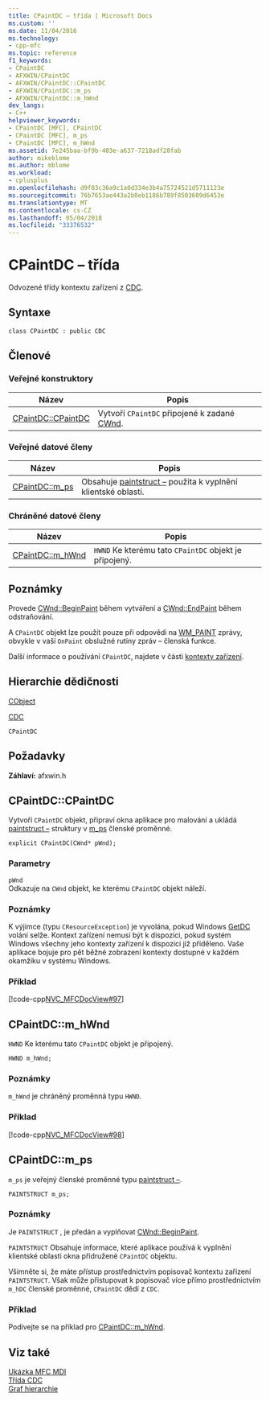 ```yaml
---
title: CPaintDC – třída | Microsoft Docs
ms.custom: ''
ms.date: 11/04/2016
ms.technology:
- cpp-mfc
ms.topic: reference
f1_keywords:
- CPaintDC
- AFXWIN/CPaintDC
- AFXWIN/CPaintDC::CPaintDC
- AFXWIN/CPaintDC::m_ps
- AFXWIN/CPaintDC::m_hWnd
dev_langs:
- C++
helpviewer_keywords:
- CPaintDC [MFC], CPaintDC
- CPaintDC [MFC], m_ps
- CPaintDC [MFC], m_hWnd
ms.assetid: 7e245baa-bf9b-403e-a637-7218adf28fab
author: mikeblome
ms.author: mblome
ms.workload:
- cplusplus
ms.openlocfilehash: d9f83c36a9c1a0d334e3b4a75724521d5711123e
ms.sourcegitcommit: 76b7653ae443a2b8eb1186b789f8503609d6453e
ms.translationtype: MT
ms.contentlocale: cs-CZ
ms.lasthandoff: 05/04/2018
ms.locfileid: "33376532"
---
```

# <a name="cpaintdc-class"></a>CPaintDC – třída
Odvozené třídy kontextu zařízení z [CDC](../../mfc/reference/cdc-class.md).  
  
## <a name="syntax"></a>Syntaxe  
  
```  
class CPaintDC : public CDC  
```  
  
## <a name="members"></a>Členové  
  
### <a name="public-constructors"></a>Veřejné konstruktory  
  
|Název|Popis|  
|----------|-----------------|  
|[CPaintDC::CPaintDC](#cpaintdc)|Vytvoří `CPaintDC` připojené k zadané [CWnd](../../mfc/reference/cwnd-class.md).|  
  
### <a name="public-data-members"></a>Veřejné datové členy  
  
|Název|Popis|  
|----------|-----------------|  
|[CPaintDC::m_ps](#m_ps)|Obsahuje [paintstruct –](../../mfc/reference/paintstruct-structure.md) použita k vyplnění klientské oblasti.|  
  
### <a name="protected-data-members"></a>Chráněné datové členy  
  
|Název|Popis|  
|----------|-----------------|  
|[CPaintDC::m_hWnd](#m_hwnd)|`HWND` Ke kterému tato `CPaintDC` objekt je připojený.|  
  
## <a name="remarks"></a>Poznámky  
 Provede [CWnd::BeginPaint](../../mfc/reference/cwnd-class.md#beginpaint) během vytváření a [CWnd::EndPaint](../../mfc/reference/cwnd-class.md#endpaint) během odstraňování.  
  
 A `CPaintDC` objekt lze použít pouze při odpovědi na [WM_PAINT](http://msdn.microsoft.com/library/windows/desktop/dd145213) zprávy, obvykle v vaší `OnPaint` obslužné rutiny zpráv – členská funkce.  
  
 Další informace o používání `CPaintDC`, najdete v části [kontexty zařízení](../../mfc/device-contexts.md).  
  
## <a name="inheritance-hierarchy"></a>Hierarchie dědičnosti  
 [CObject](../../mfc/reference/cobject-class.md)  
  
 [CDC](../../mfc/reference/cdc-class.md)  
  
 `CPaintDC`  
  
## <a name="requirements"></a>Požadavky  
 **Záhlaví:** afxwin.h  
  
##  <a name="cpaintdc"></a>  CPaintDC::CPaintDC  
 Vytvoří `CPaintDC` objekt, připraví okna aplikace pro malování a ukládá [paintstruct –](../../mfc/reference/paintstruct-structure.md) struktury v [m_ps](#m_ps) členské proměnné.  
  
```  
explicit CPaintDC(CWnd* pWnd);
```  
  
### <a name="parameters"></a>Parametry  
 `pWnd`  
 Odkazuje na `CWnd` objekt, ke kterému `CPaintDC` objekt náleží.  
  
### <a name="remarks"></a>Poznámky  
 K výjimce (typu `CResourceException`) je vyvolána, pokud Windows [GetDC](http://msdn.microsoft.com/library/windows/desktop/dd144871) volání selže. Kontext zařízení nemusí být k dispozici, pokud systém Windows všechny jeho kontexty zařízení k dispozici již přiděleno. Vaše aplikace bojuje pro pět běžné zobrazení kontexty dostupné v každém okamžiku v systému Windows.  
  
### <a name="example"></a>Příklad  
 [!code-cpp[NVC_MFCDocView#97](../../mfc/codesnippet/cpp/cpaintdc-class_1.cpp)]  
  
##  <a name="m_hwnd"></a>  CPaintDC::m_hWnd  
 `HWND` Ke kterému tato `CPaintDC` objekt je připojený.  
  
```  
HWND m_hWnd;  
```  
  
### <a name="remarks"></a>Poznámky  
 `m_hWnd` je chráněný proměnná typu `HWND`.  
  
### <a name="example"></a>Příklad  
 [!code-cpp[NVC_MFCDocView#98](../../mfc/codesnippet/cpp/cpaintdc-class_2.cpp)]  
  
##  <a name="m_ps"></a>  CPaintDC::m_ps  
 `m_ps` je veřejný členské proměnné typu [paintstruct –](../../mfc/reference/paintstruct-structure.md).  
  
```  
PAINTSTRUCT m_ps;  
```  
  
### <a name="remarks"></a>Poznámky  
 Je `PAINTSTRUCT` , je předán a vyplňovat [CWnd::BeginPaint](../../mfc/reference/cwnd-class.md#beginpaint).  
  
 `PAINTSTRUCT` Obsahuje informace, které aplikace používá k vyplnění klientské oblasti okna přidružené `CPaintDC` objektu.  
  
 Všimněte si, že máte přístup prostřednictvím popisovač kontextu zařízení `PAINTSTRUCT`. Však může přistupovat k popisovač více přímo prostřednictvím `m_hDC` členské proměnné, `CPaintDC` dědí z `CDC`.  
  
### <a name="example"></a>Příklad  
  Podívejte se na příklad pro [CPaintDC::m_hWnd](#m_hwnd).  
  
## <a name="see-also"></a>Viz také  
 [Ukázka MFC MDI](../../visual-cpp-samples.md)   
 [Třída CDC](../../mfc/reference/cdc-class.md)   
 [Graf hierarchie](../../mfc/hierarchy-chart.md)



